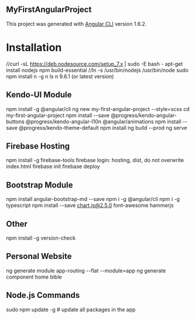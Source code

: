 ## MyFirstAngularProject

This project was generated with [Angular CLI](https://github.com/angular/angular-cli) version 1.6.2.

# Installation
//curl -sL https://deb.nodesource.com/setup_7.x | sudo -E bash -
apt-get install nodejs npm build-essential
//ln -s /usr/bin/nodejs /usr/bin/node
sudo npm install n -g
n ls
n 9.6.1 (or latest version)

## Kendo-UI Module
npm install -g @angular/cli
ng new my-first-angular-project --style=scss
cd my-first-angular-project
npm install --save @progress/kendo-angular-buttons @progress/kendo-angular-l10n @angular/animations
npm install --save @progress/kendo-theme-default
npm install
ng build --prod
ng serve

## Firebase Hosting
npm install -g firebase-tools
firebase login: hosting, dist, do not overwrite index.html
firebase init
firebase deploy

## Bootstrap Module
npm install angular-bootstrap-md --save
npm i -g @angular/cli
npm i -g typescript
npm install --save chart.js@2.5.0 font-awesome hammerjs

## Other
npm install -g version-check

## Personal Website
ng generate module app-routing --flat --module=app
ng generate component home bible

## Node.js Commands
sudo npm update -g  # update all packages in the app
